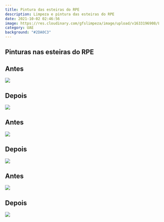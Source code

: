 ```yaml
---
title: Pintura das esteiras do RPE
description: Limpeza e pintura das esteiras do RPE
date: 2021-10-02 02:46:56
image: https://res.cloudinary.com/gfslimpeza/image/upload/v1633196908/Limpeza%20UAE/esteiras%20RPE/parte%201/f7651c09-9882-4d72-8a0a-75ac51686f2f_x9b2fp.jpg
category: UAE
background: "#2DA0C3"
---
```

## Pinturas nas esteiras do RPE

## Antes
![](https://res.cloudinary.com/gfslimpeza/image/upload/v1633196907/Limpeza%20UAE/esteiras%20RPE/parte%201/c51a2477-c555-45b3-a49b-1216c2161b35_ra68nu.jpg)

## Depois
![](https://res.cloudinary.com/gfslimpeza/image/upload/v1633196908/Limpeza%20UAE/esteiras%20RPE/parte%201/f7651c09-9882-4d72-8a0a-75ac51686f2f_x9b2fp.jpg)

## Antes
![](https://res.cloudinary.com/gfslimpeza/image/upload/v1633196935/Limpeza%20UAE/esteiras%20RPE/parte%202/d464d7b0-0fcd-4766-8922-72e313983b58_ul7lph.jpg)

## Depois
![](https://res.cloudinary.com/gfslimpeza/image/upload/v1633196935/Limpeza%20UAE/esteiras%20RPE/parte%202/b96dcaed-53be-43fa-97a8-17a7d00ae268_r2qjet.jpg)

## Antes
![](https://res.cloudinary.com/gfslimpeza/image/upload/v1633196935/Limpeza%20UAE/esteiras%20RPE/parte%202/d9f23ffa-fad1-43e7-bd6e-ee116f892299_nqyqvj.jpg)

## Depois
![](https://res.cloudinary.com/gfslimpeza/image/upload/v1633196935/Limpeza%20UAE/esteiras%20RPE/parte%202/78630bd6-0389-4bc5-b049-499830c802f1_qykrje.jpg)
